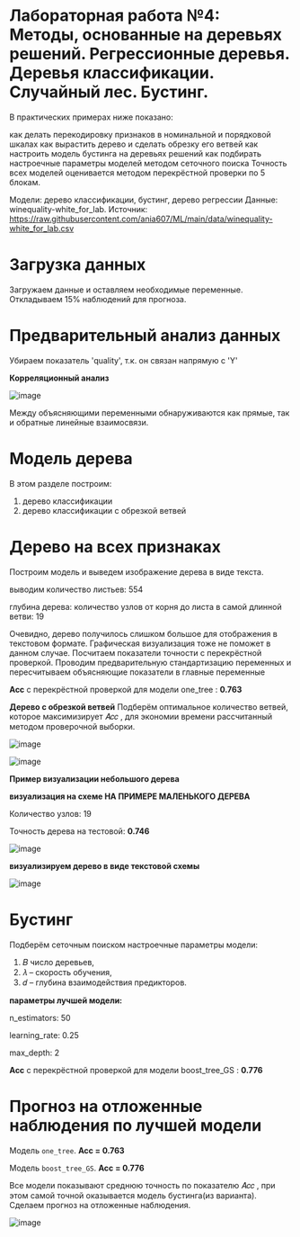 # Лабораторная работа №4: Методы, основанные на деревьях решений. Регрессионные деревья. Деревья классификации. Случайный лес. Бустинг.

В практических примерах ниже показано:

как делать перекодировку признаков в номинальной и порядковой шкалах
как вырастить дерево и сделать обрезку его ветвей
как настроить модель бустинга на деревьях решений
как подбирать настроечные параметры моделей методом сеточного поиска
Точность всех моделей оценивается методом перекрёстной проверки по 5 блокам.

Модели: дерево классификации, бустинг, дерево регрессии
Данные: winequality-white_for_lab. Источник: https://raw.githubusercontent.com/ania607/ML/main/data/winequality-white_for_lab.csv

# Загрузка данных

Загружаем данные и оставляем необходимые переменные. Откладываем 15% наблюдений для прогноза.

# Предварительный анализ данных

Убираем показатель 'quality', т.к. он связан напрямую с 'Y'

**Корреляционный анализ**

![image](https://user-images.githubusercontent.com/91901972/202553062-8840ccc7-1869-4d2b-8e36-e95f9de18897.png)

Между объясняющими переменными обнаруживаются как прямые, так и обратные линейные взаимосвязи.

# Модель дерева
В этом разделе построим:
1) дерево классификации
2) дерево классификации с обрезкой ветвей
# Дерево на всех признаках
Построим модель и выведем изображение дерева в виде текста.

выводим количество листьев: 554

глубина дерева: количество узлов от корня до листа в самой длинной ветви: 19

Очевидно, дерево получилось слишком большое для отображения в текстовом формате. 
Графическая визуализация тоже не поможет в данном случае. Посчитаем показатели точности с перекрёстной проверкой.
Проводим предварительную стандартизацию переменных и пересчитываем объясняющие показатели в главные переменные

**Acc** с перекрёстной проверкой 
для модели one_tree : **0.763**

**Дерево с обрезкой ветвей**
Подберём оптимальное количество ветвей, которое максимизирует  𝐴𝑐𝑐 , для экономии времени рассчитанный методом проверочной выборки.

![image](https://user-images.githubusercontent.com/91901972/202553918-1e1031b4-8163-4b2e-8115-3cd0a70da530.png)

![image](https://user-images.githubusercontent.com/91901972/202553984-6bbba2b1-948f-4dd3-a2f4-1cc7693f8c24.png)

**Пример визуализации небольшого дерева**

**визуализация на схеме НА ПРИМЕРЕ МАЛЕНЬКОГО ДЕРЕВА**

Количество узлов: 19 

Точность дерева на тестовой: **0.746**

![image](https://user-images.githubusercontent.com/91901972/202554262-fa51742b-5825-4211-aa12-baae68c21ea7.png)

**визуализируем дерево в виде текстовой схемы**

![image](https://user-images.githubusercontent.com/91901972/202556002-9654c5fd-cf65-4e1c-ad24-12a1b161c3ea.png)


# Бустинг
Подберём сеточным поиском настроечные параметры модели:
1) 𝐵 число деревьев,
2) 𝜆 – скорость обучения,
3) 𝑑 – глубина взаимодействия предикторов.


**параметры лучшей модели:**

n_estimators: 50 

learning_rate: 0.25 

max_depth: 2

**Acc** с перекрёстной проверкой 
для модели boost_tree_GS : **0.776**


# Прогноз на отложенные наблюдения по лучшей модели

Модель `one_tree`. **Acc = 0.763**

Модель `boost_tree_GS`. **Acc = 0.776**

Все модели показывают среднюю точность по показателю  𝐴𝑐𝑐 , при этом самой точной оказывается модель бустинга(из варианта). Сделаем прогноз на отложенные наблюдения.

![image](https://user-images.githubusercontent.com/91901972/202555449-fdcec823-9d34-4f99-a5fe-cde048ca72aa.png)

